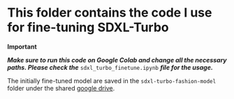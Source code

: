 # This folder contains the code I use for fine-tuning SDXL-Turbo

**Important**

**_Make sure to run this code on Google Colab and change all the necessary paths. Please check the_** `sdxl_turbo_finetune.ipynb` **_file for the usage._**

The initially fine-tuned model are saved in the `sdxl-turbo-fashion-model` folder under the shared [google drive](https://drive.google.com/drive/folders/1MBV5U60UMzh3wEniDDrb20Lq3tVSH5Bt?usp=share_link).
